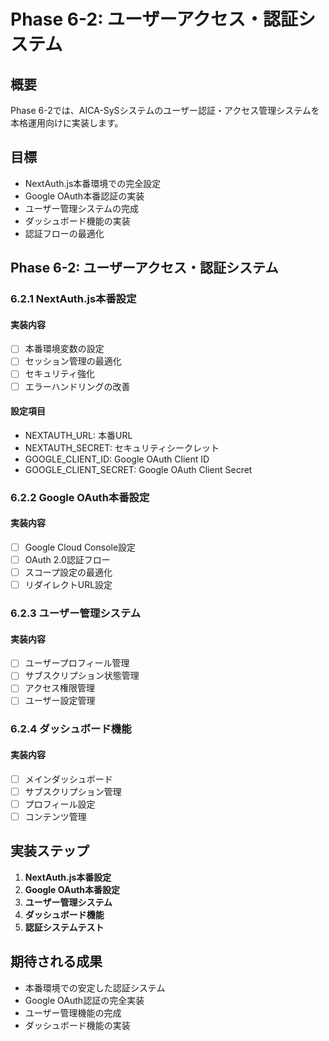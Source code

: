 # Phase 6-2: ユーザーアクセス・認証システム

## 概要

Phase 6-2では、AICA-SySシステムのユーザー認証・アクセス管理システムを本格運用向けに実装します。

## 目標

- NextAuth.js本番環境での完全設定
- Google OAuth本番認証の実装
- ユーザー管理システムの完成
- ダッシュボード機能の実装
- 認証フローの最適化

## Phase 6-2: ユーザーアクセス・認証システム

### 6.2.1 NextAuth.js本番設定

#### 実装内容
- [ ] 本番環境変数の設定
- [ ] セッション管理の最適化
- [ ] セキュリティ強化
- [ ] エラーハンドリングの改善

#### 設定項目
- NEXTAUTH_URL: 本番URL
- NEXTAUTH_SECRET: セキュリティシークレット
- GOOGLE_CLIENT_ID: Google OAuth Client ID
- GOOGLE_CLIENT_SECRET: Google OAuth Client Secret

### 6.2.2 Google OAuth本番設定

#### 実装内容
- [ ] Google Cloud Console設定
- [ ] OAuth 2.0認証フロー
- [ ] スコープ設定の最適化
- [ ] リダイレクトURL設定

### 6.2.3 ユーザー管理システム

#### 実装内容
- [ ] ユーザープロフィール管理
- [ ] サブスクリプション状態管理
- [ ] アクセス権限管理
- [ ] ユーザー設定管理

### 6.2.4 ダッシュボード機能

#### 実装内容
- [ ] メインダッシュボード
- [ ] サブスクリプション管理
- [ ] プロフィール設定
- [ ] コンテンツ管理

## 実装ステップ

1. **NextAuth.js本番設定**
2. **Google OAuth本番設定**
3. **ユーザー管理システム**
4. **ダッシュボード機能**
5. **認証システムテスト**

## 期待される成果

- 本番環境での安定した認証システム
- Google OAuth認証の完全実装
- ユーザー管理機能の完成
- ダッシュボード機能の実装

